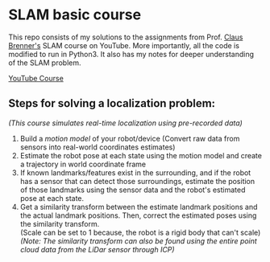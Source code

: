 # SLAM basic course
This repo consists of my solutions to the assignments from Prof. [Claus Brenner's](https://scholar.google.com/citations?user=VK5xKS4AAAAJ&hl=en) SLAM course on YouTube. 
More importantly, all the code is modified to run in Python3.
It also has my notes for deeper understanding of the SLAM problem.

[YouTube Course](https://www.youtube.com/watch?v=B2qzYCeT9oQ&list=PLpUPoM7Rgzi_7YWn14Va2FODh7LzADBSm)

## Steps for solving a localization problem:
*(This course simulates real-time localization using pre-recorded data)*
1. Build a *motion model* of your robot/device (Convert raw data from sensors into real-world coordinates estimates)
2. Estimate the robot pose at each state using the motion model and create a trajectory in world coordinate frame
3. If known landmarks/features exist in the surrounding, and if the robot has a sensor that can detect those surroundings, estimate the position of those landmarks using the sensor data and the robot's estimated pose at each state.
4. Get a similarity transform between the estimate landmark positions and the actual landmark positions. Then, correct the estimated poses using the similarity transform.\
(Scale can be set to 1 because, the robot is a rigid body that can't scale)\
    *(Note: The similarity transform can also be found using the entire point cloud data from the LiDar sensor through ICP)*